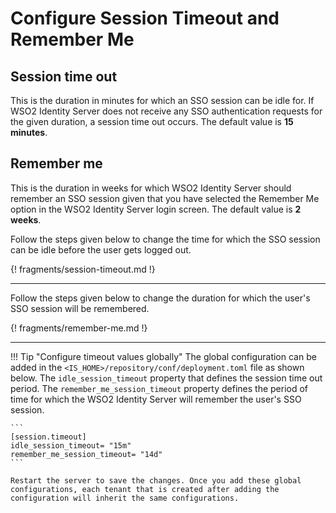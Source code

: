 # Configure Session Timeout and Remember Me

## Session time out

This is the duration in minutes for which an SSO session can be idle for. If WSO2 Identity Server does not receive any SSO authentication requests for the given duration, a session time out occurs. The default value is **15 minutes**.

## Remember me

This is the duration in weeks for which WSO2 Identity Server should remember an SSO session given that you have selected the Remember Me option in the WSO2 Identity Server login screen. The default value is **2 weeks**.


Follow the steps given below to change the time for which the SSO session can be idle before the user gets logged out. 


{! fragments/session-timeout.md !}

---

Follow the steps given below to change the duration for which the user's SSO session will be remembered. 

{! fragments/remember-me.md !}

---

!!! Tip "Configure timeout values globally" 
    The global configuration can be added in the
    `<IS_HOME>/repository/conf/deployment.toml` file as shown below. The `idle_session_timeout` property that defines the session time out period. The `remember_me_session_timeout` property defines the period of time for which the WSO2 Identity Server will remember the user's SSO session.
    
    ```
    [session.timeout]
    idle_session_timeout= "15m"
    remember_me_session_timeout= "14d"
    ```

    Restart the server to save the changes. Once you add these global configurations, each tenant that is created after adding the configuration will inherit the same configurations.


